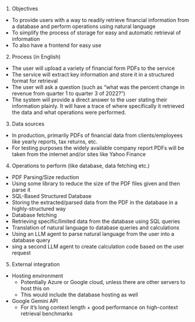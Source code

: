 1. Objectives

- To provide users with a way to readily retrieve financial information from a database and perform operations using
  natural language
- To simplify the process of storage for easy and automatic retrieval of information
- To also have a frontend for easy use

2. Process (in English)

- The user will upload a variety of financial form PDFs to the service
- The service will extract key information and store it in a structured format for retrieval
- The user will ask a question (such as “what was the percent change in revenue from quarter 1 to quarter 3 of 2022?”)
- The system will provide a direct answer to the user stating their information plainly. It will have a trace of where
  specifically it retrieved the data and what operations were performed.

3. Data sources

- In production, primarily PDFs of financial data from clients/employees like yearly reports, tax returns, etc.
- For testing purposes the widely available company report PDFs will be taken from the internet and/or sites like Yahoo
  Finance

4. Operations to perform (like database, data fetching etc.)

- PDF Parsing/Size reduction
- Using some library to reduce the size of the PDF files given and then parse it
- SQL-Based Structured Database
- Storing the extracted/parsed data from the PDF in the database in a highly-structured way
- Database fetching
- Retrieving specific/limited data from the database using SQL queries
- Translation of natural language to database queries and calculations
- Using an LLM agent to parse natural language from the user into a database query
- sing a second LLM agent to create calculation code based on the user request

5. External integration

- Hosting environment
    - Potentially Azure or Google cloud, unless there are other servers to host this on
    - This would include the database hosting as well
- Google Gemini API
    - For it’s long context length + good performance on high-context retrieval benchmarks
